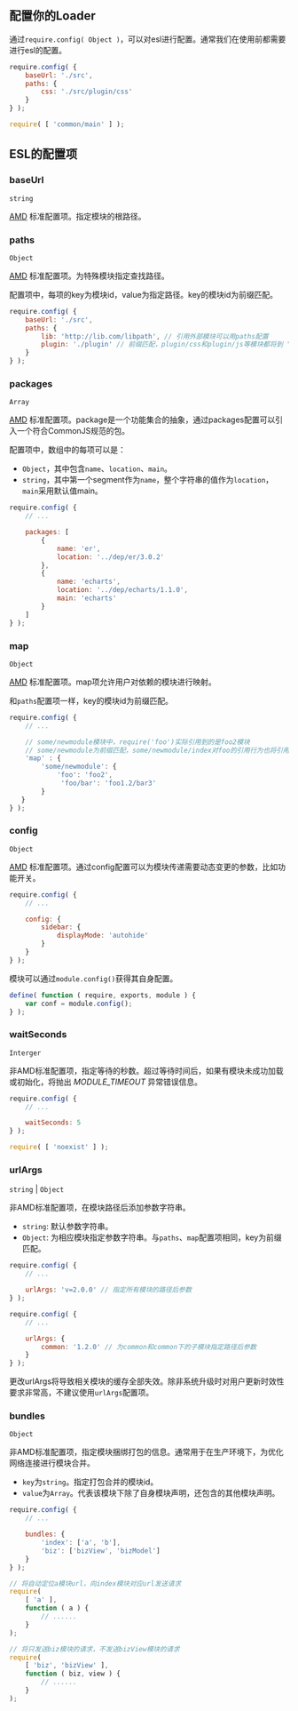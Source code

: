 配置你的Loader
--------

通过`require.config( Object )`，可以对esl进行配置。通常我们在使用前都需要进行esl的配置。

```javascript
require.config( {
    baseUrl: './src',
    paths: {
        css: './src/plugin/css'
    }
} );

require( [ 'common/main' ] );
```


ESL的配置项
--------

### baseUrl

`string`

[AMD](https://github.com/amdjs/amdjs-api/wiki/Common-Config) 标准配置项。指定模块的根路径。


### paths

`Object`

[AMD](https://github.com/amdjs/amdjs-api/wiki/Common-Config) 标准配置项。为特殊模块指定查找路径。

配置项中，每项的key为模块id，value为指定路径。key的模块id为前缀匹配。

```javascript
require.config( {
    baseUrl: './src',
    paths: {
        lib: 'http://lib.com/libpath', // 引用外部模块可以用paths配置
        plugin: './plugin' // 前缀匹配，plugin/css和plugin/js等模块都将到 "./plugin"下查找
    }
} );
```

### packages

`Array`

[AMD](https://github.com/amdjs/amdjs-api/wiki/Common-Config) 标准配置项。package是一个功能集合的抽象，通过packages配置可以引入一个符合CommonJS规范的包。

配置项中，数组中的每项可以是：

+ `Object`，其中包含`name`、`location`、`main`。
+ `string`，其中第一个segment作为`name`，整个字符串的值作为`location`，`main`采用默认值main。

```javascript
require.config( {
    // ...

    packages: [
        {
            name: 'er',
            location: '../dep/er/3.0.2'
        },
        {
            name: 'echarts',
            location: '../dep/echarts/1.1.0',
            main: 'echarts'
        }
    ]
} );
```


### map

`Object`

[AMD](https://github.com/amdjs/amdjs-api/wiki/Common-Config) 标准配置项。map项允许用户对依赖的模块进行映射。

和`paths`配置项一样，key的模块id为前缀匹配。

```javascript
require.config( {
    // ...

    // some/newmodule模块中，require('foo')实际引用到的是foo2模块
    // some/newmodule为前缀匹配，some/newmodule/index对foo的引用行为也将引用foo2
    'map' : {
        'some/newmodule': {
            'foo': 'foo2',
             'foo/bar': 'foo1.2/bar3'
        }
   }
} );
```



### config

`Object`

[AMD](https://github.com/amdjs/amdjs-api/wiki/Common-Config) 标准配置项。通过config配置可以为模块传递需要动态变更的参数，比如功能开关。

```javascript
require.config( {
    // ...

    config: {
        sidebar: {
            displayMode: 'autohide'
        }
    }
} );
```

模块可以通过`module.config()`获得其自身配置。

```javascript
define( function ( require, exports, module ) {
    var conf = module.config();
} );
```


### waitSeconds

`Interger`

非AMD标准配置项，指定等待的秒数。超过等待时间后，如果有模块未成功加载或初始化，将抛出 *MODULE_TIMEOUT* 异常错误信息。

```javascript
require.config( {
    // ...

    waitSeconds: 5
} );

require( [ 'noexist' ] );
```


### urlArgs

`string` | `Object`

非AMD标准配置项，在模块路径后添加参数字符串。

+ `string`: 默认参数字符串。
+ `Object`: 为相应模块指定参数字符串。与`paths`、`map`配置项相同，key为前缀匹配。

```javascript
require.config( {
    // ...

    urlArgs: 'v=2.0.0' // 指定所有模块的路径后参数
} );
```

```javascript
require.config( {
    // ...

    urlArgs: {
        common: '1.2.0' // 为common和common下的子模块指定路径后参数
    }
} );
```


更改urlArgs将导致相关模块的缓存全部失效。除非系统升级时对用户更新时效性要求非常高，不建议使用`urlArgs`配置项。


### bundles 

`Object`

非AMD标准配置项，指定模块捆绑打包的信息。通常用于在生产环境下，为优化网络连接进行模块合并。

+ `key`为`string`。指定打包合并的模块id。
+ `value`为`Array`。代表该模块下除了自身模块声明，还包含的其他模块声明。


```javascript
require.config( {
    // ...

    bundles: {
        'index': ['a', 'b'],
        'biz': ['bizView', 'bizModel']
    }
} );

// 将自动定位a模块url，向index模块对应url发送请求
require( 
    [ 'a' ], 
    function ( a ) {
        // ......
    }
);

// 将只发送biz模块的请求，不发送bizView模块的请求
require( 
    [ 'biz', 'bizView' ], 
    function ( biz, view ) {
        // ......
    }
);
```

